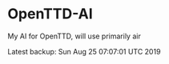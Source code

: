 # OpenTTD-AI
My AI for OpenTTD, will use primarily air

Latest backup: Sun Aug 25 07:07:01 UTC 2019

